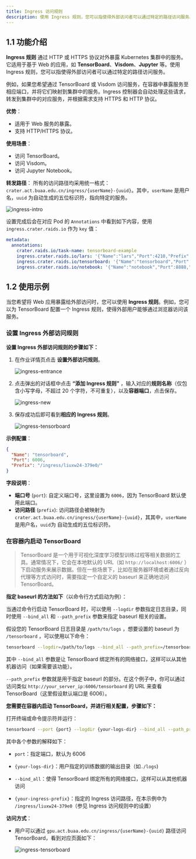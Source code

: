 ```yaml
---
title: Ingress 访问规则
description: 使用 Ingress 规则，您可以指使得外部访问者可以通过特定的路径访问服务。
---
```


## 1.1 功能介绍

**Ingress 规则** 通过 HTTP 或 HTTPS 协议对外暴露 Kubernetes 集群中的服务。它适用于基于 Web 的应用，如 **TensorBoard**、**Visdom**、**Jupyter** 等。使用 Ingress 规则，您可以指使得外部访问者可以通过特定的路径访问服务。

例如，如果您希望通过 TensorBoard 或 Visdom 访问服务，在容器中暴露服务至相应端口，并将它们映射到集群中的服务。Ingress 控制器会自动处理这些请求，转发到集群中的对应服务，并根据需求支持 HTTPS 和 HTTP 协议。

**优势**：

- 适用于 Web 服务的暴露。
- 支持 HTTP/HTTPS 协议。

**使用场景**：

- 访问 TensorBoard。
- 访问 Visdom。
- 访问 Jupyter Notebook。

**转发路径**： 所有的访问路径均采用统一格式：`crater.act.buaa.edu.cn/ingress/{userName}-{uuid}`。其中，`userName` 是用户名，`uuid` 为自动生成的五位标识符，指向特定的服务。

![ingress-intro](./img/ingress-intro.png)

设置完成后会在对应 Pod 的 `Annotations` 中看到如下内容，使用 `ingress.crater.raids.io` 作为 `key` 值：

```yaml
metadata:
  annotations:
    crater.raids.io/task-name: tensorboard-example
    ingress.crater.raids.io/lars: '{"Name":"lars","Port":4210,"Prefix":"/ingress/liuxw24-eb05b/"}'
    ingress.crater.raids.io/tensorboard: '{"Name":"tensorboard","Port":6006,"Prefix":"/ingress/liuxw24-379e0/"}'
    ingress.crater.raids.io/notebook: '{"Name":"notebook","Port":8888,"Prefix":"/ingress/liuxw24-cce14/"}'
```

## 1.2 使用示例

当您希望将 Web 应用暴露给外部访问时，您可以使用 **Ingress 规则**。例如，您可以为 TensorBoard 配置一个 Ingress 规则，使得外部用户能够通过浏览器访问该服务。

### 设置 Ingress 外部访问规则

**设置 Ingress 外部访问规则的步骤如下：**

1. 在作业详情页点击 **设置外部访问规则**。

   ![ingress-entrance](./img/ingress-entrance.png)

2. 点击弹出的对话框中点击 **“添加 Ingress 规则”** ，输入对应的**规则名称**（仅包含小写字母，不超过 20 个字符，不可重复），以及**容器端口**，点击保存。

   ![ingress-new](./img/ingress-new.png)

3. 保存成功后即可看到**相应的 Ingress 规则**。

   ![ingress-tensorboard](./img/ingress-tensorboard.png)

**示例配置**：

```json
{
  "Name": "tensorboard",
  "Port": 6006,
  "Prefix": "/ingress/liuxw24-379e0/"
}
```

**字段说明**：

- **端口号** (`port`): 自定义端口号，这里设置为 `6006`，因为 TensorBoard 默认使用此端口。
- **访问路径** (`prefix`): 访问路径会被映射为 `crater.act.buaa.edu.cn/ingress/{userName}-{uuid}`，其其中，`userName` 是用户名，`uuid`为 自动生成的五位标识符。

### 在容器内启动 TensorBoard

> TensorBoard 是一个用于可视化深度学习模型训练过程等相关数据的工具。通常情况下，它会在本地默认的 URL（如 `http://localhost:6006/` ）下启动服务来展示数据。但在一些场景下，比如在服务器环境或者通过反向代理等方式访问时，需要指定一个自定义的 baseurl 来正确地访问 TensorBoard。

**指定 baseurl 的方法如下**（以命令行方式启动为例）：

当通过命令行启动 TensorBoard 时，可以使用 `--logdir` 参数指定日志目录，同时使用 `--bind_all` 和 `--path_prefix` 参数来指定 baseurl 相关的设置。

假设您的 TensorBoard 日志目录是 `/path/to/logs` ，想要设置的 baseurl 为 `/tensorboard` ，可以使用以下命令：

```bash
tensorboard --logdir=/path/to/logs --bind_all --path_prefix=/tensorboard
```

其中 `--bind_all` 参数是让 TensorBoard 绑定所有的网络接口，这样可以从其他机器访问（如果需要该功能）。

`--path_prefix` 参数就是用于指定 baseurl 的部分。在这个例子中，你可以通过访问类似 `http://your_server_ip:6006/tensorboard` 的 URL 来查看 TensorBoard（这里假设默认端口是 6006）。

**您需要在容器内启动 TensorBoard，并进行相关配置，步骤如下：**

打开终端或命令提示符并运行：

```bash
tensorboard --port {port} --logdir {your-logs-dir} --bind_all --path_prefix={your-ingress-prefix}
```

其中各个参数的解释如下：

- `port`：指定端口，默认为 6006

- `{your-logs-dir}`：用户指定的训练数据的输出目录（如`./logs`)

- `--bind_all`：使得 TensorBoard 绑定所有的网络接口，这样可以从其他机器访问

- `{your-ingress-prefix}`：指定的 Ingress 访问路径，在本示例中为 `/ingress/liuxw24-379e0`（参见 Ingress 访问规则中的设置）

**访问方式**：

- 用户可以通过 `gpu.act.buaa.edu.cn/ingress/{userName}-{uuid}` 路径访问 TensorBoard，看到对应页面如下：

  ![ingress-tensorboard](./img/ingress-tb-1.png)
